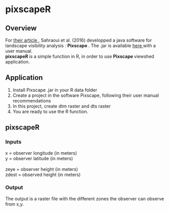 # pixscapeR

## Overview

For <a href="https://cybergeo.revues.org/27862"> their article </a>, Sahraoui et al. (2016) developped a java software for landscape visibility analysis : <b> Pixscape </b>. The .jar is available <a href="https://sourcesup.renater.fr/pixscape/fr.html"> here </a> with a user manual. <br>
<b> pixscapeR </b> is a simple function in R, in order to use <b> Pixscape </b> viewshed application.

## Application

1. Install Pixscape .jar in your R data folder
2. Create a project in the software Pixscape, following their user manual recommendations
3. In this project, create dtm raster and dts raster
4. You are ready to use the R function.

## pixscapeR

### Inputs

x = observer longitude (in meters)<br>
y = observer latitude (in meters)<br>
<br>
zeye = observer height (in meters)<br>
zdest = observed height (in meters)<br>

### Output

The output is a raster file with the different zones the observer can observe from x,y.
